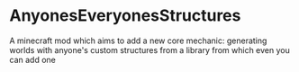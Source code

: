 # AnyonesEveryonesStructures
A minecraft mod which aims to add a new core mechanic: generating worlds with anyone's custom structures from a library from which even you can add one
